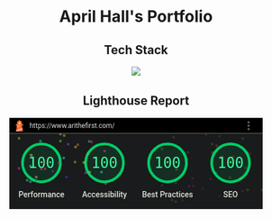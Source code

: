 <h1 align="center">April Hall's Portfolio</h1>
<h2 align="center">Tech Stack</h2>
<p align="center" width="100%">
    <img src="https://skillicons.dev/icons?i=astro,cloudflare,svelte,tailwind,ts,vercel"> 
</p>
<h2 align="center">Lighthouse Report</h2>
<p align="center" width="100%">
    <img src="README-assets/img.png"> 
</p>

